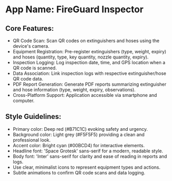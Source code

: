 # **App Name**: FireGuard Inspector

## Core Features:

- QR Code Scan: Scan QR codes on extinguishers and hoses using the device's camera.
- Equipment Registration: Pre-register extinguishers (type, weight, expiry) and hoses (quantity, type, key quantity, nozzle quantity, expiry).
- Inspection Logging: Log inspection date, time, and GPS location when a QR code is scanned.
- Data Association: Link inspection logs with respective extinguisher/hose QR code data.
- PDF Report Generation: Generate PDF reports summarizing extinguisher and hose information (type, weight, expiry, observations).
- Cross-Platform Support: Application accessible via smartphone and computer.

## Style Guidelines:

- Primary color: Deep red (#B71C1C) evoking safety and urgency.
- Background color: Light grey (#F5F5F5) providing a clean and professional look.
- Accent color: Bright cyan (#00BCD4) for interactive elements.
- Headline font: 'Space Grotesk' sans-serif for a modern, readable style.
- Body font: 'Inter' sans-serif for clarity and ease of reading in reports and logs.
- Use clear, minimalist icons to represent equipment types and actions.
- Subtle animations to confirm QR code scans and data logging.
